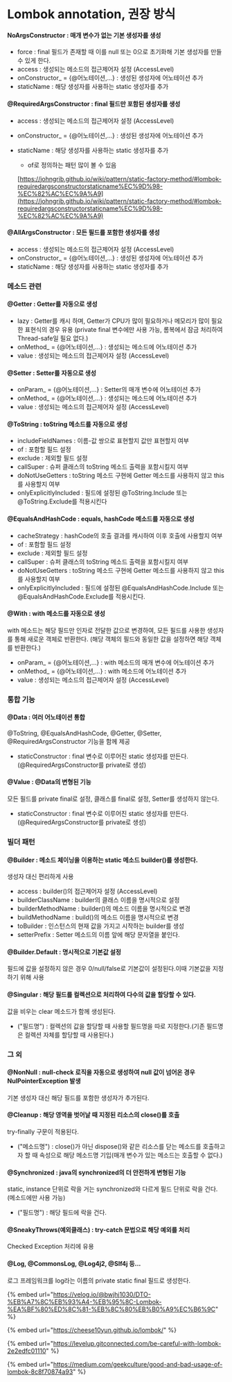 # Lombok annotation, 권장 방식

#### NoArgsConstructor : 매개 변수가 없는 기본 생성자를 생성

* force : final 필드가 존재할 때 이를 null 또는 0으로 초기화해 기본 생성자를 만들 수 있게 한다.
* access : 생성되는 메소드의 접근제어자 설정 (AccessLevel)
* onConstructor\_ = {@어노테이션,...} : 생성된 생성자에 어노테이션 추가
* staticName : 해당 생성자를 사용하는 static 생성자를 추가



#### @RequiredArgsConstructor : final 필드만 포함된 생성자를 생성

* access : 생성되는 메소드의 접근제어자 설정 (AccessLevel)
* onConstructor\_ = {@어노테이션,...} : 생성된 생성자에 어노테이션 추가
*   staticName : 해당 생성자를 사용하는 static 생성자를 추가

    * of로 정의하는 패턴 많이 볼 수 있음

    [https://johngrib.github.io/wiki/pattern/static-factory-method/#lombok-requiredargsconstructorstaticname%EC%9D%98-%EC%82%AC%EC%9A%A9](https://johngrib.github.io/wiki/pattern/static-factory-method/#lombok-requiredargsconstructorstaticname%EC%9D%98-%EC%82%AC%EC%9A%A9)



#### @AllArgsConstructor : 모든 필드를 포함한 생성자를 생성

* access : 생성되는 메소드의 접근제어자 설정 (AccessLevel)
* onConstructor\_ = {@어노테이션,...} : 생성된 생성자에 어노테이션 추가
* staticName : 해당 생성자를 사용하는 static 생성자를 추가



### 메소드 관련



#### @Getter : Getter를 자동으로 생성

* lazy : Getter를 캐시 하며, Getter가 CPU가 많이 필요하거나 메모리가 많이 필요한 표현식의 경우 유용 (private final 변수에만 사용 가능, 롬복에서 잠금 처리하여 Thread-safe일 필요 없다.)
* onMethod\_ = {@어노테이션,...} : 생성되는 메소드에 어노테이션 추가
* value : 생성되는 메소드의 접근제어자 설정 (AccessLevel)



#### @Setter : Setter를 자동으로 생성

* onParam\_ = {@어노테이션,...} : Setter의 매개 변수에 어노테이션 추가
* onMethod\_ = {@어노테이션,...} : 생성되는 메소드에 어노테이션 추가
* value : 생성되는 메소드의 접근제어자 설정 (AccessLevel)



#### @ToString : toString 메소드를 자동으로 생성

* includeFieldNames : 이름-값 쌍으로 표현할지 값만 표현할지 여부
* of : 포함할 필드 설정
* exclude : 제외할 필드 설정
* callSuper : 슈퍼 클래스의 toString 메소드 출력을 포함시킬지 여부
* doNotUseGetters : toString 메소드 구현에 Getter 메소드를 사용하지 않고 this를 사용할지 여부
* onlyExplicitlyIncluded : 필드에 설정된 @ToString.Include 또는 @ToString.Exclude를 적용시킨다



#### @EqualsAndHashCode : equals, hashCode 메소드를 자동으로 생성

* cacheStrategy : hashCode의 호출 결과를 캐시하여 이후 호출에 사용할지 여부
* of : 포함할 필드 설정
* exclude : 제외할 필드 설정
* callSuper : 슈퍼 클래스의 toString 메소드 출력을 포함시킬지 여부
* doNotUseGetters : toString 메소드 구현에 Getter 메소드를 사용하지 않고 this를 사용할지 여부
* onlyExplicitlyIncluded : 필드에 설정된 @EqualsAndHashCode.Include 또는 @EqualsAndHashCode.Exclude를 적용시킨다.



#### @With : with 메소드를 자동으로 생성

with 메소드는 해당 필드만 인자로 전달한 값으로 변경하여, 모든 필드를 사용한 생성자를 통해 새로운 객체로 반환한다. (해당 객체의 필드와 동일한 값을 설정하면 해당 객체를 반환한다.)

* onParam\_ = {@어노테이션,...} : with 메소드의 매개 변수에 어노테이션 추가
* onMethod\_ = {@어노테이션,...} : with 메소드에 어노테이션 추가
* value : 생성되는 메소드의 접근제어자 설정 (AccessLevel)



### 통합 기능



#### @Data : 여러 어노테이션 통합

@ToString, @EqualsAndHashCode, @Getter, @Setter, @RequiredArgsConstructor 기능을 함께 제공

* staticConstructor : final 변수로 이루어진 static 생성자를 만든다. (@RequiredArgsConstructor를 private로 생성)



#### @Value : @Data의 변형된 기능

모든 필드를 private final로 설정, 클래스를 final로 설정, Setter를 생성하지 않는다.

* staticConstructor : final 변수로 이루어진 static 생성자를 만든다. (@RequiredArgsConstructor를 private로 생성)



### 빌더 패턴



#### @Builder : 메소드 체이닝을 이용하는 static 메소드 builder()를 생성한다.

생성자 대신 편리하게 사용

* access : builder()의 접근제어자 설정 (AccessLevel)
* builderClassName : builder의 클래스 이름을 명시적으로 설정
* builderMethodName : builder()의 메소드 이름을 명시적으로 변경
* buildMethodName : build()의 메소드 이름을 명시적으로 변경
* toBuilder : 인스턴스의 현재 값을 가지고 시작하는 builder를 생성
* setterPrefix : Setter 메소드의 이름 앞에 해당 문자열을 붙인다.



#### @Builder.Default : 명시적으로 기본값 설정

필드에 값을 설정하지 않은 경우 0/null/false로 기본값이 설정된다.이때 기본값을 지정하기 위해 사용



#### @Singular : 해당 필드를 컬렉션으로 처리하여 다수의 값을 할당할 수 있다.

값을 비우는 clear 메소드가 함께 생성된다.

* ("필드명") : 컬렉션의 값을 할당할 때 사용할 필드명을 따로 지정한다.(기존 필드명은 컬렉션 자체를 할당할 때 사용된다.)



### 그 외



#### @NonNull : null-check 로직을 자동으로 생성하여 null 값이 넘어온 경우 NulPointerException 발생

기본 생성자 대신 해당 필드를 포함한 생성자가 추가된다.



#### @Cleanup : 해당 영역을 벗어날 때 지정된 리소스의 close()를 호출

try-finally 구문이 적용된다.

* ("메소드명") : close()가 아닌 dispose()와 같은 리소스를 닫는 메소드를 호출하고자 할 때 속성으로 해당 메소드명 기입(매개 변수가 있는 메소드는 호출할 수 없다.)



#### @Synchronized : java의 synchronized의 더 안전하게 변형된 기능

static, instance 단위로 락을 거는 synchronized와 다르게 필드 단위로 락을 건다. (메소드에만 사용 가능)

* ("필드명") : 해당 필드에 락을 건다.



#### @SneakyThrows(예외클래스) : try-catch 문법으로 해당 예외를 처리

Checked Exception 처리에 유용



#### @Log, @CommonsLog, @Log4j2, @Slf4j 등...

로그 프레임워크를 log라는 이름의 private static final 필드로 생성한다.



{% embed url="https://velog.io/@bwjhj1030/DTO-%EB%A7%8C%EB%93%A4-%EB%95%8C-Lombok-%EA%BF%80%ED%8C%81-%EB%8C%80%EB%B0%A9%EC%B6%9C" %}

{% embed url="https://cheese10yun.github.io/lombok/" %}

{% embed url="https://levelup.gitconnected.com/be-careful-with-lombok-2e2edfc01110" %}

{% embed url="https://medium.com/geekculture/good-and-bad-usage-of-lombok-8c8f70874a93" %}
